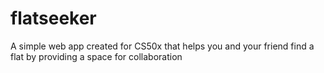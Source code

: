 # flatseeker
A simple web app created for CS50x that helps you and your friend find a flat by providing a space for collaboration
